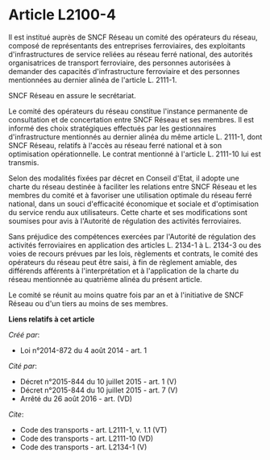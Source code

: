 # Article L2100-4

Il est institué auprès de SNCF Réseau un comité des opérateurs du réseau, composé de représentants des entreprises
ferroviaires, des exploitants d'infrastructures de service reliées au réseau ferré national, des autorités organisatrices de
transport ferroviaire, des personnes autorisées à demander des capacités d'infrastructure ferroviaire et des personnes
mentionnées au dernier alinéa de l'article L. 2111-1. 

SNCF Réseau en assure le secrétariat. 

Le comité des opérateurs du réseau constitue l'instance permanente de consultation et de concertation entre SNCF Réseau et
ses membres. Il est informé des choix stratégiques effectués par les gestionnaires d'infrastructure mentionnés au dernier
alinéa du même article L. 2111-1, dont SNCF Réseau, relatifs à l'accès au réseau ferré national et à son optimisation
opérationnelle. Le contrat mentionné à l'article L. 2111-10 lui est transmis. 

Selon des modalités fixées par décret en Conseil d'Etat, il adopte une charte du réseau destinée à faciliter les relations
entre SNCF Réseau et les membres du comité et à favoriser une utilisation optimale du réseau ferré national, dans un souci
d'efficacité économique et sociale et d'optimisation du service rendu aux utilisateurs. Cette charte et ses modifications
sont soumises pour avis à l'Autorité de régulation des activités ferroviaires. 

Sans préjudice des compétences exercées par l'Autorité de régulation des activités ferroviaires en application des articles
L. 2134-1 à L. 2134-3 ou des voies de recours prévues par les lois, règlements et contrats, le comité des opérateurs du
réseau peut être saisi, à fin de règlement amiable, des différends afférents à l'interprétation et à l'application de la
charte du réseau mentionnée au quatrième alinéa du présent article. 

Le comité se réunit au moins quatre fois par an et à l'initiative de SNCF Réseau ou d'un tiers au moins de ses membres.

**Liens relatifs à cet article**

_Créé par_:

  - Loi n°2014-872 du 4 août 2014 - art. 1

_Cité par_:

  - Décret n°2015-844 du 10 juillet 2015 - art. 1 (V)
  - Décret n°2015-844 du 10 juillet 2015 - art. 7 (V)
  - Arrêté du 26 août 2016 - art. (VD)

_Cite_:

  - Code des transports - art. L2111-1, v. 1.1 (VT)
  - Code des transports - art. L2111-10 (VD)
  - Code des transports - art. L2134-1 (V)
